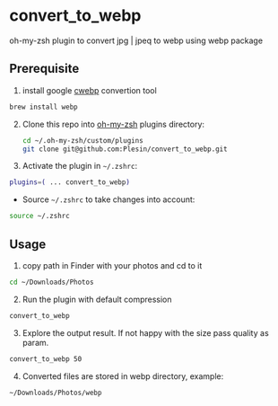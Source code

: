 # convert_to_webp

oh-my-zsh plugin to convert jpg | jpeq to webp using webp package

## Prerequisite

1. install google [cwebp](https://formulae.brew.sh/formula/webp) convertion tool

```bash
brew install webp
```

2.  Clone this repo into [oh-my-zsh](http://github.com/robbyrussell/oh-my-zsh) plugins directory:

    ```bash
    cd ~/.oh-my-zsh/custom/plugins
    git clone git@github.com:Plesin/convert_to_webp.git
    ```

3.  Activate the plugin in `~/.zshrc`:

```bash
plugins=( ... convert_to_webp)
```

- Source `~/.zshrc` to take changes into account:

```bash
source ~/.zshrc
```

## Usage

1. copy path in Finder with your photos and cd to it

```bash
cd ~/Downloads/Photos
```

2. Run the plugin with default compression

```bash
convert_to_webp
```

3. Explore the output result. If not happy with the size pass quality as param.

```bash
convert_to_webp 50
```

4. Converted files are stored in webp directory, example:

```bash
~/Downloads/Photos/webp
```
